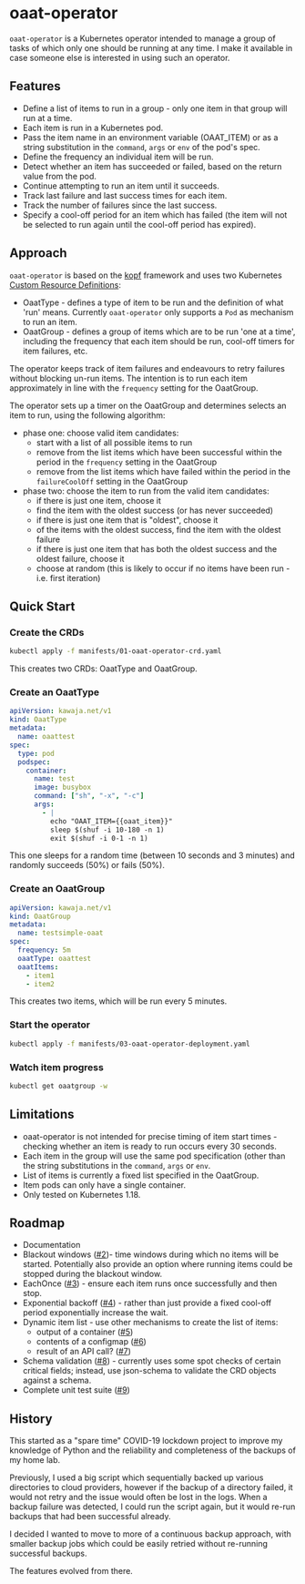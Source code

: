 # oaat-operator
`oaat-operator` is a Kubernetes operator intended to manage a
group of tasks of which only one should be running at any time.
I make it available in case someone else is interested in using
such an operator.

## Features
* Define a list of items to run in a group - only one item
  in that group will run at a time.
* Each item is run in a Kubernetes pod.
* Pass the item name in an environment variable (OAAT_ITEM)
  or as a string substitution in the `command`, `args` or `env`
  of the pod's spec.
* Define the frequency an individual item will be run.
* Detect whether an item has succeeded or failed, based on
  the return value from the pod.
* Continue attempting to run an item until it succeeds.
* Track last failure and last success times for each item.
* Track the number of failures since the last success.
* Specify a cool-off period for an item which has failed (the
  item will not be selected to run again until the cool-off
  period has expired).

## Approach
`oaat-operator` is based on the [kopf](https://github.com/zalando-incubator/kopf)
framework and uses two Kubernetes
[Custom Resource Definitions](https://kubernetes.io/docs/tasks/extend-kubernetes/custom-resources/custom-resource-definitions/):
* OaatType - defines a type of item to be run and the definition of what
  'run' means. Currently `oaat-operator` only supports a `Pod` as mechanism to run an item.
* OaatGroup - defines a group of items which are to be run 'one at a time', including
  the frequency that each item should be run, cool-off timers for item failures, etc.

The operator keeps track of item failures and endeavours to retry failures
without blocking un-run items. The intention is to run each item approximately in line
with the `frequency` setting for the OaatGroup.

The operator sets up a timer on the OaatGroup and determines selects an item to run,
using the following algorithm:
- phase one: choose valid item candidates:
    - start with a list of all possible items to run
    - remove from the list items which have been successful within the
      period in the `frequency` setting in the OaatGroup
    - remove from the list items which have failed within the period
      in the `failureCoolOff` setting in the OaatGroup
- phase two: choose the item to run from the valid item candidates:
    - if there is just one item, choose it
    - find the item with the oldest success (or has never succeeded)
    - if there is just one item that is "oldest", choose it
    - of the items with the oldest success, find the item with the
      oldest failure
    - if there is just one item that has both the oldest success and
      the oldest failure, choose it
    - choose at random (this is likely to occur if no items have
      been run - i.e. first iteration)

## Quick Start
### Create the CRDs
```sh
kubectl apply -f manifests/01-oaat-operator-crd.yaml
```
This creates two CRDs: OaatType and OaatGroup.
### Create an OaatType
```yaml
apiVersion: kawaja.net/v1
kind: OaatType
metadata:
  name: oaattest
spec:
  type: pod
  podspec:
    container:
      name: test
      image: busybox
      command: ["sh", "-x", "-c"]
      args:
        - |
          echo "OAAT_ITEM={{oaat_item}}"
          sleep $(shuf -i 10-180 -n 1)
          exit $(shuf -i 0-1 -n 1)
```
This one sleeps for a random time (between 10 seconds and
3 minutes) and randomly succeeds (50%) or fails (50%).
### Create an OaatGroup
```yaml
apiVersion: kawaja.net/v1
kind: OaatGroup
metadata:
  name: testsimple-oaat
spec:
  frequency: 5m
  oaatType: oaattest
  oaatItems:
    - item1
    - item2
```
This creates two items, which will be run every 5 minutes.
### Start the operator
```sh
kubectl apply -f manifests/03-oaat-operator-deployment.yaml
```
### Watch item progress
```sh
kubectl get oaatgroup -w
```
## Limitations
* oaat-operator is not intended for precise timing of item start
  times - checking whether an item is ready to run occurs every
  30 seconds.
* Each item in the group will use the same pod specification
  (other than the string substitutions in the `command`, `args`
  or `env`.
* List of items is currently a fixed list specified in the OaatGroup.
* Item pods can only have a single container.
* Only tested on Kubernetes 1.18.

## Roadmap
* Documentation
* Blackout windows ([#2](https://github.com/kawaja/oaat-operator#2))- time windows during which no items will be
  started. Potentially also provide an option where running items
  could be stopped during the blackout window.
* EachOnce ([#3](https://github.com/kawaja/oaat-operator#3)) - ensure each item runs once successfully and then stop.
* Exponential backoff ([#4](https://github.com/kawaja/oaat-operator#4)) - rather than just provide a fixed cool-off period
  exponentially increase the wait.
* Dynamic item list - use other mechanisms to create the list of items:
  * output of a container ([#5](https://github.com/kawaja/oaat-operator#5))
  * contents of a configmap ([#6](https://github.com/kawaja/oaat-operator#6))
  * result of an API call? ([#7](https://github.com/kawaja/oaat-operator#7))
* Schema validation ([#8](https://github.com/kawaja/oaat-operator#8)) - currently uses some spot checks of certain critical
  fields; instead, use json-schema to validate the CRD objects against
  a schema.
* Complete unit test suite ([#9](https://github.com/kawaja/oaat-operator#9))

## History
This started as a "spare time" COVID-19 lockdown project to improve
my knowledge of Python and the reliability and completeness of the
backups of my home lab.

Previously, I used a big script which sequentially backed up various
directories to cloud providers, however if the backup of a directory
failed, it would not retry and the issue would often be lost in
the logs. When a backup failure was detected, I could run the script
again, but it would re-run backups that had been successful already.

I decided I wanted to move to more of a continuous backup approach,
with smaller backup jobs which could be easily retried without
re-running successful backups.

The features evolved from there.
